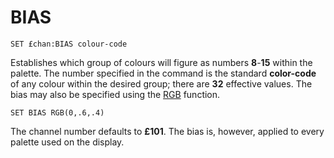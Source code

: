 # BIAS

`SET £chan:BIAS colour-code`

Establishes which group of colours will figure as numbers **8**-**15** within the palette. The number specified in the command is the standard **color-code** of any colour within the desired group; there are **32** effective values. The bias may also be specified using the [RGB](man_fn-rgb.md) function.

`SET BIAS RGB(0,.6,.4)`

The channel number defaults to **£101**. The bias is, however, applied to every palette used on the display.
